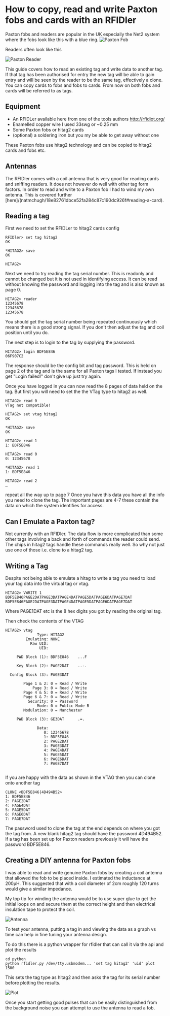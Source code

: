 # How to copy, read and write Paxton fobs and cards with an RFIDler

Paxton fobs and readers are popular in the UK especially the Net2 system where the fobs look like this with a blue ring.
![Paxton Fob](https://gist.githubusercontent.com/natmchugh/18e82761dbce52fa284c87c190dc926f/raw/fob.jpg "Paxton Fob")

Readers often look like this

![Paxton Reader](https://gist.githubusercontent.com/natmchugh/18e82761dbce52fa284c87c190dc926f/raw/reader.jpg "Paxton Reader")


This guide covers how to read an existing tag and write data to another tag. If that tag has been authorised for entry the new tag will be able to gain entry and will be seen by the reader to be the same tag, effectively a clone. You can copy cards to fobs and fobs to cards. From now on both fobs and cards will be referred to as tags.

## Equipment
* An RFIDLer available here from one of the tools authors http://rfidiot.org/
* Enamelled copper wire I used 33swg or ~0.25 mm
* Some Paxton fobs or hitag2 cards
* (optional) a soldering iron but you my be able to get away without one

These Paxton fobs use hitag2 technology and can be copied to hitag2 cards and fobs etc.

## Antennas
The RFIDler comes with a coil antenna that is very good for reading cards and sniffing readers. It does not however do well with other tag form factors. In order to read and write to a Paxton fob I had to wind my own antenna. This is covered further [here]/(natmchugh/18e82761dbce52fa284c87c190dc926f#reading-a-card).

## Reading a tag

First we need to set the RFIDLer to hitag2 cards config
```
RFIDler> set tag hitag2
OK

*HITAG2> save
OK

HITAG2>
```
Next we need to try reading the tag serial number. This is readonly and cannot be changed but it is not used in identifying access. It can be read without knowing the password and logging into the tag and is also known as page 0.

```
HITAG2> reader
12345678
12345678
12345678
```
You should get the tag serial number being repeated continuously which means there is a good strong signal. If you don't then adjust the tag and coil position until you do.

The next step is to login to the tag by supplying the password.

```
HITAG2> login BDF5E846
06F907C2
```
The response should be the config bit and tag password. This is held on page 2 of the tag and is the same for all Paxton tags I tested. If instead you get "Login failed!" don't give up just try again.

Once you have logged in you can now read the 8 pages of data held on the tag. But first you will need to set the the VTag type to hitag2 as well.

```
HITAG2> read 0
VTag not compatible!

HITAG2> set vtag hitag2
OK

*HITAG2> save
OK

HITAG2> read 1
1: BDF5E846

HITAG2> read 0
0: 12345678

*HITAG2> read 1
1: BDF5E846

HITAG2> read 2
…
```

repeat all the way up to page 7
Once you have this data you have all the info you need to clone the tag. The important pages are 4-7 these contain the data on which the system identifies for access.

## Can I Emulate a Paxton tag?
Not currently with an RFIDler. The data flow is more complicated than some other tags involving a back and forth of commands the reader could send. The chips in hitag2 tags handle these commands really well. So why not just use one of those i.e. clone to a hitag2 tag.

## Writing a Tag

Despite not being able to emulate a hitag to write a tag you need to load your tag data into the virtual tag or vtag.
```
HITAG2> VWRITE 1 BDF5E846PAGE2DATPAGE3DATPAGE4DATPAGE5DATPAGE6DATPAGE7DAT
BDF5E846PAGE2DATPAGE3DATPAGE4DATPAGE5DATPAGE6DATPAGE7DAT

```

Where PAGE1DAT etc is the 8 hex digits you got by reading the original tag.

Then check the contents of the VTAG

```
HITAG2> vtag
              Type: HITAG2
         Emulating: NONE
           Raw UID:
               UID:

     PWD Block (1): BDF5E846    ...F

     Key Block (2): PAGE2DAT    ..-.

  Config Block (3): PAGE3DAT

        Page 1 & 2: 0 = Read / Write
            Page 3: 0 = Read / Write
        Page 4 & 5: 0 = Read / Write
        Page 6 & 7: 0 = Read / Write
          Security: 0 = Password
              Mode: 0 = Public Mode B
        Modulation: 0 = Manchester

     PWD Block (3): GE3DAT      .=.

              Data:
                 0: 12345678
                 1: BDF5E846
                 2: PAGE2DAT
                 3: PAGE3DAT
                 4: PAGE4DAT
                 5: PAGE5DAT
                 6: PAGE6DAT
                 7: PAGE7DAT


```

If you are happy with the data as shown in the VTAG then you can clone onto another tag

```
CLONE <BDF5E846|4D494B52>
1: BDF5E846
2: PAGE2DAT
4: PAGE4DAT
5: PAGE5DAT
6: PAGE6DAT
7: PAGE7DAT

```

The password used to clone the tag at the end depends on where you got the tag from. A new blank hitag2 tag should have the password 4D494B52. If a tag has been set up for Paxton readers previously it will have the password BDF5E846.

## Creating a DIY antenna for Paxton fobs

I was able to read and write genuine Paxton fobs by creating a coil antenna that allowed the fob to be placed inside. I estimated the inductance at 200µH. This suggested that with a coil diameter of 2cm roughly 120 turns would give a similar impedance.

My top tip for winding the antenna would be to use super glue to get the initial loops on and secure them at the correct height and then electrical insulation tape to protect the coil.

![Antenna](https://gist.githubusercontent.com/natmchugh/18e82761dbce52fa284c87c190dc926f/raw/paxton_antenna.jpg "Antenna")

To test your antenna, putting a tag in and viewing the data as a graph vs time can help in fine tuning your antenna design.

To do this there is a python wrapper for rfidler that can call it via the api and plot the results

```
cd python
python rfidler.py /dev/tty.usbmodem... 'set tag hitag2' 'uid' plot 1500
```

This sets the tag type as hitag2 and then asks the tag for its serial number before plotting the results.

![Plot](https://gist.githubusercontent.com/natmchugh/18e82761dbce52fa284c87c190dc926f/raw/plot.png "Plot")

Once you start getting good pulses that can be easily distinguished from the background noise you can attempt to use the antenna to read a fob.

